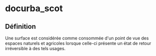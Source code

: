 # docurba_scot

## Définition

Une surface est considérée comme consommée d'un point de vue des espaces naturels et agricoles lorsque celle-ci présente un état de retour irréversible à des tels usages.
